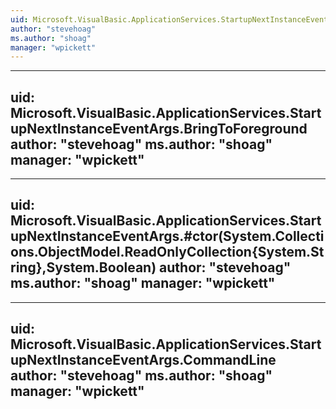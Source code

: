 ```yaml
---
uid: Microsoft.VisualBasic.ApplicationServices.StartupNextInstanceEventArgs
author: "stevehoag"
ms.author: "shoag"
manager: "wpickett"
---
```


---
uid: Microsoft.VisualBasic.ApplicationServices.StartupNextInstanceEventArgs.BringToForeground
author: "stevehoag"
ms.author: "shoag"
manager: "wpickett"
---

---
uid: Microsoft.VisualBasic.ApplicationServices.StartupNextInstanceEventArgs.#ctor(System.Collections.ObjectModel.ReadOnlyCollection{System.String},System.Boolean)
author: "stevehoag"
ms.author: "shoag"
manager: "wpickett"
---

---
uid: Microsoft.VisualBasic.ApplicationServices.StartupNextInstanceEventArgs.CommandLine
author: "stevehoag"
ms.author: "shoag"
manager: "wpickett"
---
